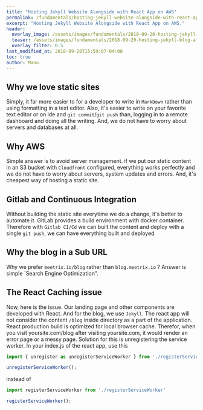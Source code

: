 ```yaml
---
title: "Hosting Jekyll Website Alongside with React App on AWS"
permalink: /fundamentals/hosting-jekyll-website-alongside-with-react-app.html
excerpt: "Hosting Jekyll Website Alongside with React App on AWS."
header:
  overlay_image: /assets/images/fundamentals/2018-09-20-hosting-jekyll-blog-alongside-with-react-site/jekyll_react_aws.png
  teaser: /assets/images/fundamentals/2018-09-20-hosting-jekyll-blog-alongside-with-react-site/jekyll_react_aws.png
  overlay_filter: 0.5
last_modified_at: 2018-09-20T15:59:07-04:00
toc: true
author: Mano
---
```


## Why we love static sites

Simply, it far more easier to for a developer to write in `MarkDown` rather than using formatting in a text editor.
Also, it's easier to write on your favorite text editor or on ide and `git commit`/`git push` than, logging in to a remote dashboard and doing all the writing.
And, we do not have to worry about servers and databases at all.

## Why AWS

Simple answer is to avoid server management.
if we put our static content in an S3 bucket with `Cloudfront` configured, 
everything works perfectly and we do not have to worry about servers, system updates and errors.
And, it's cheapest way of hosting a static site.

## Gitlab and Continuous Integration
Without building the static site everytime we do a change, 
it's better to automate it. GitLab provides a build environment with docker container.
Therefore with `Gitlab CI/Cd` we can built the content and deploy with a single `git push`, we can have everything built and deployed 

## Why the blog in a Sub URL

Why we prefer `meetrix.io/blog` rather than `blog.meetrix.io` ?
Answer is simple `Search Engine Optimization".


## The React Caching issue

Now, here is the issue. Our landing page and other components are developed with React.
And for the blog, we use `Jekyll`.
The react app will not consider the content `/blog` inside directory as a part of the application.
React production build is optimized for local browser cache. Therefor, when you visit yoursite.com/blog after visiting yoursite.com, it would render an error page or a messy page.
Solution for this is unregistering the service worker.
In your index.js of the react app, use this

```js
import { unregister as unregisterServiceWorker } from './registerServiceWorker'

unregisterServiceWorker();
```

instead of 

```js
import registerServiceWorker from './registerServiceWorker'

registerServiceWorker();
```


